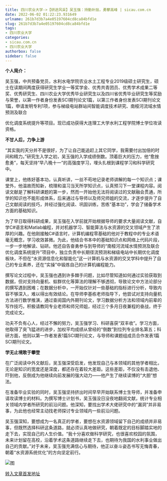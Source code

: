 ```yaml
---
title: 四川农业大学->【研途风采】吴玉强：持勤补拙，勇攀高峰 | sicau.com.cn
date: 2022-06-02 01:22:23.931649
urlname: 261b7d3b7a4e05197604cd8ca84bfd1e
slug: 261b7d3b7a4e05197604cd8ca84bfd1e
tags: 
- 四川农业大学
categories:
- sicau.com.cn
- 四川农业大学
authorbox: false
sidebar: false
---
```

**个人简介：**

吴玉强，中共预备党员，水利水电学院农业水土工程专业2019级硕士研究生，硕士在读期间两度获得研究生学业一等奖学金、优秀共青团员、优秀学术成果二等奖、优秀研究生、四川农业大学优秀毕业研究生以及四川省优秀毕业研究生等奖励与荣誉，以第一作者身份发表SCI期刊论文1篇，以第三作者身份发表SCI期刊论文1篇，申请发明专利1项，参与梯级电站群站间智能调度技术研究、南桠河流域水情预测及联合
<!--more-->
优化调度系统提升等项目。现已成功获得大连理工大学水利工程学院博士学位攻读资格。

**不甘人后，力争上游**

“其实我的天分并不是很好，为了让自己能追赶上其它同学，我需要付出加倍的时间和精力。”研究生入学之初，吴玉强的入学成绩倒数。顶着巨大的压力，他“愈挫愈勇”，每天坚持“早八晚十一”的高强度学习，埋头扎根到课程学习和科学研究中。

课堂上，他练好基本功，认真听讲，一丝不苟地记录老师讲解的每一个知识点；课堂外，他温故而知新，梳理和温习当天所学知识点，认真预习下一堂课程内容。阅读文献是了解科研课题的第一步，然而一开始他无法将阅读过的文献融会贯通，所学的知识也不能形成体系，后来通过与导师以及师兄师姐的交流，才逐步提升了自己文献阅读的技巧，并经过强化阅读、巩固训练，苦练“基本功”，学会了储备学术方面的基础知识。

为了早日取得科研成果，吴玉强在入学前就开始根据导师的要求大量阅读文献，自学C#语言和Matlab编程，并对机器学习、智能算法与水资源的交叉领域产生了浓厚的兴趣。在他刚接触C#语言时，计算机编程零基础的他对于教程中的专业术语毫无概念，学习收效甚微。为此，他结合书本中的基础知识点和网络上代码片段，一步一步地解读、钻研。他还自告奋勇参与到导师的“南桠河流域水情预测及联合优化调度系统提升”项目中，独立负责中长期径流预测和梯级电站中长期优化调度板块，不但在“水资源信息化和智能化”这一计算机与水资源的交叉学科中提升了自己的专业素养，还在“实操”中锻炼自己的计算机编程能力。

撰写论文过程中，吴玉强也遇到许多棘手问题，比如尽管知道如何通过实验获取到数据，但对支持向量机、蚁群优化等算法的理解不够透彻，导致论文中方法论部分的撰写遇到困难；在数据分析中，一开始仅针对一些基础的指标进行分析，导致内容不够深入，难以得出有效结论。在导师李基栋老师指导下，他尝试对支持向量机方法进行数学推演，通过查阅国内外期刊论文，学习数据分析方法和领域内前辈的写作技巧，积极请教同专业老师和师兄师姐，经过三个多月日夜兼程的奋战，终于完成论文。

功夫不负有心人，经过不懈的努力，吴玉强学习、科研喜获“双丰收”。学习方面，他取得了突飞猛进的进步，加权平均成绩从曾经的“倒数”到位列专业排名第五；科研方面，他则以第一作者发表1篇SCI期刊论文，与导师和课题组成员合作发表1篇SCI期刊论文。

**学无止境敢于攀登**

在广泛阅读中外文献后，吴玉强深受启发，他发现自己与本领域的其他学者相比，无论是知识的宽度还是深度，都还存在着较大差距。这些差距，不仅没有击退他、吓到他，反倒成为他继续向前发展的强大动力——他产生了继续读博的“大胆”想法。

在准备毕业实验的同时，吴玉强坚持挤出时间早早开始联系博士生导师，并准备申请攻读博士的材料。为撰写博士计划书，吴玉强没日没夜地翻阅文献，统计专业相关领域内学者所研究的前沿问题。他深知，要找出学术大佬研究中的“漏洞”并非易事，为此他也经常主动找老师探讨专业领域内一些前沿问题。

吴玉强深知，要想成为一名真正的学者，要想在水资源领域留下自己的成绩并非易事，但既然选择科研这条道路，就必须认真地做研究，朝着既定的目标脚踏实地的走下去，实现自己的人生价值。“我十分喜欢做科学研究，也很喜欢校园的氛围，未来计划留在高校，沿着学术这条道路继续走下去，也期待为我国的水利事业做出自己的贡献。”对于未来，吴玉强充满信心与期待，他正以奋斗姿态书写无悔青春，朝着“水资源系统优化”的方向坚定前行。

![图](https://news.sicau.edu.cn/__local/C/11/9E/4DE25981A0F988FDBD415FCAC55_F5B91721_18A80.png)

[转入文章首发地址](https://news.sicau.edu.cn/info/1078/68103.htm)